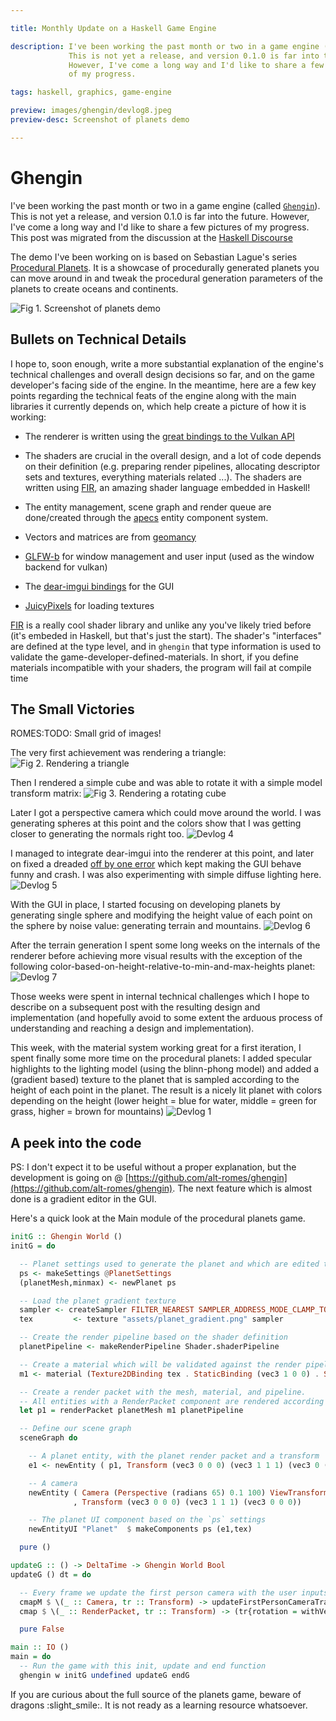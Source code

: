 ```yaml
---

title: Monthly Update on a Haskell Game Engine

description: I've been working the past month or two in a game engine (called <code>Ghengin</code>).
             This is not yet a release, and version 0.1.0 is far into the future.
             However, I've come a long way and I'd like to share a few pictures
             of my progress.

tags: haskell, graphics, game-engine

preview: images/ghengin/devlog8.jpeg
preview-desc: Screenshot of planets demo

---
```


# Ghengin

I've been working the past month or two in a game engine (called [`Ghengin`](https://github.com/alt-romes/ghengin)).
This is not yet a release, and version 0.1.0 is far into the future. However,
I've come a long way and I'd like to share a few pictures of my progress.
This post was migrated from the discussion at the
[Haskell Discourse](https://discourse.haskell.org/t/monthly-update-on-a-haskell-game-engine/5515?u=romes)

The demo I've been working on is based on Sebastian Lague's series [Procedural Planets](https://www.youtube.com/playlist?list=PLFt_AvWsXl0cONs3T0By4puYy6GM22ko8).
It is a showcase of procedurally generated planets you can move around in and
tweak the procedural generation parameters of the planets to create oceans and
continents.

![Fig 1. Screenshot of planets demo](/images/ghengin/devlog8.jpeg)

## Bullets on Technical Details

I hope to, soon enough, write a more substantial explanation of the engine's
technical challenges and overall design decisions so far, and on the game
developer's facing side of the engine. In the meantime, here are a few key
points regarding the technical feats of the engine along with the main libraries
it currently depends on, which help create a picture of how it is working:

* The renderer is written using the [great bindings to the Vulkan API](https://hackage.haskell.org/package/vulkan)

* The shaders are crucial in the overall design, and a lot of code depends on
    their definition (e.g. preparing render pipelines, allocating descriptor sets
    and textures, everything materials related ...). The shaders are written using
    [FIR](https://gitlab.com/sheaf/fir), an amazing shader language embedded in
    Haskell!
 
* The entity management, scene graph and render queue are done/created through
    the [apecs](https://hackage.haskell.org/package/apecs-0.9.4) entity component
    system.

* Vectors and matrices are from [geomancy](https://hackage.haskell.org/package/geomancy-0.2.4.1)

* [GLFW-b](https://hackage.haskell.org/package/GLFW-b) for window management and
    user input (used as the window backend for vulkan)

* The [dear-imgui bindings](https://hackage.haskell.org/package/dear-imgui) for the GUI

* [JuicyPixels](https://hackage.haskell.org/package/JuicyPixels-3.3.8) for loading textures

[FIR](https://gitlab.com/sheaf/fir) is a really cool shader library and unlike
any you've likely tried before (it's embeded in Haskell, but that's just the
start). The shader's "interfaces" are defined at the type level, and in
`ghengin` that type information is used to validate the
game-developer-defined-materials. In short, if you define materials incompatible
with your shaders, the program will fail at compile time

## The Small Victories

ROMES:TODO: Small grid of images!

The very first achievement was rendering a triangle:
![Fig 2. Rendering a triangle](/images/ghengin/devlog2.jpeg)

Then I rendered a simple cube and was able to rotate it with a simple model
transform matrix:
![Fig 3. Rendering a rotating cube](/images/ghengin/devlog3.jpeg)

Later I got a perspective camera which could move around the world. I was
generating spheres at this point and the colors show that I was getting closer
to generating the normals right too.
![Devlog 4](/images/ghengin/devlog4.jpeg)

I managed to integrate dear-imgui into the renderer at this point, and later on fixed a dreaded [off by one error](https://github.com/haskell-game/dear-imgui.hs/pull/166) which kept making the GUI behave funny and crash. I was also experimenting with simple diffuse lighting here.
![Devlog 5](/images/ghengin/devlog5.jpeg)
 
With the GUI in place, I started focusing on developing planets by generating single sphere and modifying the height value of each point on the sphere by noise value: generating terrain and mountains.
![Devlog 6](/images/ghengin/devlog6.jpeg)

After the terrain generation I spent some long weeks on the internals of the renderer before achieving more visual results with the exception of the following color-based-on-height-relative-to-min-and-max-heights planet:
![Devlog 7](/images/ghengin/devlog7.jpeg)

Those weeks were spent in internal technical challenges which I hope to describe on a subsequent post with the resulting design and implementation (and hopefully avoid to some extent the arduous process of understanding and reaching a design and implementation).

This week, with the material system working great for a first iteration, I spent finally some more time on the procedural planets: I added specular highlights to the lighting model (using the blinn-phong model) and added a (gradient based) texture to the planet that is sampled according to the height of each point in the planet. The result is a nicely lit planet with colors depending on the height (lower height = blue for water, middle = green for grass, higher = brown for mountains)
![Devlog 1](/images/ghengin/devlog1.jpeg)

## A peek into the code

PS: I don't expect it to be useful without a proper explanation, but the development is going on @ [https://github.com/alt-romes/ghengin](https://github.com/alt-romes/ghengin). The next feature which is almost done is a gradient editor in the GUI.

Here's a quick look at the Main module of the procedural planets game.

```haskell
initG :: Ghengin World ()
initG = do

  -- Planet settings used to generate the planet and which are edited through the UI
  ps <- makeSettings @PlanetSettings
  (planetMesh,minmax) <- newPlanet ps

  -- Load the planet gradient texture
  sampler <- createSampler FILTER_NEAREST SAMPLER_ADDRESS_MODE_CLAMP_TO_EDGE
  tex         <- texture "assets/planet_gradient.png" sampler

  -- Create the render pipeline based on the shader definition
  planetPipeline <- makeRenderPipeline Shader.shaderPipeline

  -- Create a material which will be validated against the render pipeline at compile time
  m1 <- material (Texture2DBinding tex . StaticBinding (vec3 1 0 0) . StaticBinding minmax) planetPipeline

  -- Create a render packet with the mesh, material, and pipeline.
  -- All entities with a RenderPacket component are rendered according to it.
  let p1 = renderPacket planetMesh m1 planetPipeline

  -- Define our scene graph
  sceneGraph do

    -- A planet entity, with the planet render packet and a transform
    e1 <- newEntity ( p1, Transform (vec3 0 0 0) (vec3 1 1 1) (vec3 0 (pi/2) 0) )

    -- A camera
    newEntity ( Camera (Perspective (radians 65) 0.1 100) ViewTransform
              , Transform (vec3 0 0 0) (vec3 1 1 1) (vec3 0 0 0))

    -- The planet UI component based on the `ps` settings
    newEntityUI "Planet"  $ makeComponents ps (e1,tex)

  pure ()

updateG :: () -> DeltaTime -> Ghengin World Bool
updateG () dt = do

  -- Every frame we update the first person camera with the user inputs and the planet's rotation
  cmapM $ \(_ :: Camera, tr :: Transform) -> updateFirstPersonCameraTransform dt tr
  cmap $ \(_ :: RenderPacket, tr :: Transform) -> (tr{rotation = withVec3 tr.rotation (\x y z -> vec3 x (y+0.5*dt) z) } :: Transform)

  pure False

main :: IO ()
main = do
  -- Run the game with this init, update and end function
  ghengin w initG undefined updateG endG
```

If you are curious about the full source of the planets game, beware of dragons :slight_smile:. It is not ready as a learning resource whatsoever.
